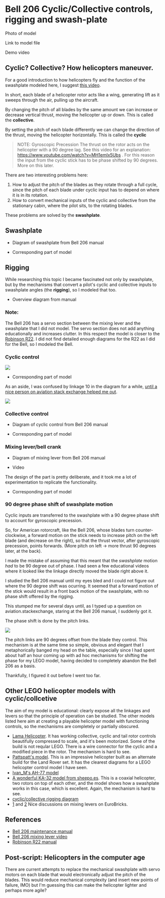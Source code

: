 # Bell 206 Cyclic/Collective controls, rigging and swash-plate

Photo of model

Link to model file

Demo video

## Cyclic? Collective? How helicopters maneuver.
  
For a good introduction to how helicopters fly and the function of the
swashplate modeled here, I suggest [this video][heli-fly]. 

[heli-fly]: https://www.youtube.com/watch?v=2tdnqZgKa0E

In short, each blade of a helicopter rotor acts like a wing, generating lift as
it sweeps through the air, pulling up the aircraft.

By changing the pitch of all blades by the same amount we can increase or
decrease vertical thrust, moving the helicopter up or down. This is called the
**collective**.

By setting the pitch of each blade differently we can change the direction of
the thrust, moving the helicopter horizontally. This is called the **cyclic**

> NOTE: Gyroscopic Precession
> The thrust on the rotor acts on the helicopter with a 90 degree lag.
> See this video for an explanation: https://www.youtube.com/watch?v=MH1emIx5Ubs .
> For this reason the input from the cyclic stick has to be phase shifted by 90
> degrees. More on this later.

There are two interesting problems here: 
1. How to adjust the pitch of the blades as they rotate through a full cycle,
   since the pitch of each blade under cyclic input has to depend on where it is
   in its rotation.
2. How to convert mechanical inputs of the cyclic and collective from the
   stationary cabin, where the pilot sits, to the rotating blades.

These problems are solved by the **swashplate**.

## Swashplate

- Diagram of swashplate from Bell 206 manual

- Corresponding part of model

## Rigging

While researching this topic I became fascinated not only by swashplate, but by
the mechanisms that convert a pilot's cyclic and collective inputs to swashplate
angles (the **rigging**), so I modeled that too.

- Overview diagram from manual

### Note:
The Bell 206 has a servo section between the mixing lever and the swashplate
that I did not model. The servo section does not add anything educationally and
increases clutter. In this respect the model is closer to the [Robinson
R22](r22). I did not find detailed enough diagrams for the R22 as I did for the
Bell, so I modeled the Bell.

[r22]: https://en.wikipedia.org/wiki/Robinson_R22


### Cyclic control

![](cyclic-control.png)

- Corresponding part of model

As an aside, I was confused by linkage 10 in the diagram for a while, [until a
nice person on aviation stack exchange helped me out][aviation-stack-1]. 

[aviation-stack-1]:
    https://aviation.stackexchange.com/questions/91631/how-does-this-bell-206-cyclic-control-linkage-work

![](cyclic-control-exploded.png)


### Collective control

- Diagram of cyclic control from Bell 206 manual

- Corresponding part of model

### Mixing lever/bell crank

- Diagram of mixing lever from Bell 206 manual

- Video

The design of the part is pretty deliberate, and it took me a lot of
experimentation to replicate the functionality.

- Corresponding part of model

### 90 degree phase shift of swashplate motion

Cyclic inputs are transferred to the swashplate with a 90 degree phase shift to
account for gyroscopic precession.

So, for American rotorcraft, like the Bell 206, whose blades turn
counter-clockwise, a forward motion on the stick needs to increase pitch on the
left blade (and decrease on the right), so that the thrust vector, after
gyroscopic precession, points forwards. (More pitch on left -> more thrust 90
degrees later, at the back).

I made the mistake of assuming that this meant that the _swashplate_ motion
_had_ to be 90 degree out of phase. I had seen a few educational videos where it
looked like the linkage directly moved the blade right above it.

I studied the Bell 206 manual until my eyes bled and I could not figure out
where the 90 degree shift was ocurring. It seemed that a forward motion of the
stick would result in a front back motion of the swashplate, with no phase shift
offered by the rigging. 

This stumped me for several days until, as I typed up a question on
aviation.stackexchange, staring at the Bell 206 manual, I suddenly got it.

The phase shift is done by the pitch links.

![](bell206-pitch-link-phase.png)

The pitch links are 90 degrees offset from the blade they control. This
mechanism is at the same time so simple, obvious and elegant that I
metaphorically banged my head on the table, especially since I had spent about
half an hour coming up with ad hoc mechanisms for shifting the phase for my LEGO
model, having decided to completely abandon the Bell 206 as a basis.

Thankfully, I figured it out before I went too far.

## Other LEGO helicopter models with cyclic/collcetive

The aim of my model is educational: clearly expose all the linkages and levers
so that the principle of operation can be studied. The other models listed here
aim at creating a playable helicopter model with functioning controls, so the
mechanisms are completely or partially obscured.

- [Lama Helicopter](https://www.youtube.com/watch?v=8U2VM3m6Ypc). It has working
  collective, cyclic and tail rotor controls beautifully compressed to scale,
  and it's been motorized. Some of the build is not reqular LEGO. There is a
  wire connector for the cyclic and a modified piece in the rotor. The mechanism
  is hard to see.
- [Pattspatt's
  model](https://rebrickable.com/mocs/MOC-87154/Pattspatt/helicopter-42110-c-model/#details).
  This is an impressive helicopter built as an alternate build for the Land
  Rover set. It has the clearest diagrams for a LEGO helicopter control model I
  have seen.
- [Ivan_M's AH-77
  model](https://rebrickable.com/mocs/MOC-21317/Ivan_M/ah-77-hunter-helicopter/#details)
- [A wonderful KA-32 model from
  sheepo.es](https://www.sheepo.es/2014/10/kamov-ka-32-coaxial-helicopter.html#more).
  This is a coaxial helicopter, two rotors on top of each other, and the model
  shows how a swashplate works in this case, which is excellent. Again, the
  mechanism is hard to see.
- [cyclic/collective rigging
  diagram](https://www.eurobricks.com/forum/index.php?/forums/topic/156205-moc-calypso-hughes-269b300-helicopter/&do=findComment&comment=2888754)
- [1](https://www.eurobricks.com/forum/index.php?/forums/topic/156205-moc-calypso-hughes-269b300-helicopter/)
  and
  [2](https://www.eurobricks.com/forum/index.php?/forums/topic/60459-effes-moc-corner/&page=24)
  Nice discussions on mixing levers on EuroBricks.


## References
- [Bell 206 maintenance
  manual](https://pscorp.ph/wp-content/uploads/2019/06/206-MO-S04-Flight-Controls.pdf)
- [Bell 206 mixing lever video](https://www.youtube.com/watch?v=cVNBC9EDOcU)
- [Robinson R22
  manual](https://robinsonheli.com/wp-content/uploads/2020/11/r22_mm_8.pdf)

## Post-script: Helicopters in the computer age

There are current attempts to replace the mechanical swashplate with servo
motors on each blade that would electronically adjust the pitch of the blades.
This would reduce mechanical complexity (and insert new points of failure, IMO)
but I'm guessing this can make the helicopter lighter and perhaps more agile?
